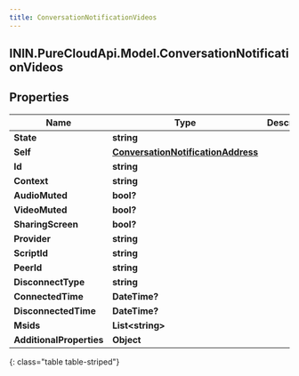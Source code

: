 ```yaml
---
title: ConversationNotificationVideos
---
```

## ININ.PureCloudApi.Model.ConversationNotificationVideos

## Properties

|Name | Type | Description | Notes|
|------------ | ------------- | ------------- | -------------|
| **State** | **string** |  | [optional] |
| **Self** | [**ConversationNotificationAddress**](ConversationNotificationAddress.html) |  | [optional] |
| **Id** | **string** |  | [optional] |
| **Context** | **string** |  | [optional] |
| **AudioMuted** | **bool?** |  | [optional] |
| **VideoMuted** | **bool?** |  | [optional] |
| **SharingScreen** | **bool?** |  | [optional] |
| **Provider** | **string** |  | [optional] |
| **ScriptId** | **string** |  | [optional] |
| **PeerId** | **string** |  | [optional] |
| **DisconnectType** | **string** |  | [optional] |
| **ConnectedTime** | **DateTime?** |  | [optional] |
| **DisconnectedTime** | **DateTime?** |  | [optional] |
| **Msids** | **List&lt;string&gt;** |  | [optional] |
| **AdditionalProperties** | **Object** |  | [optional] |
{: class="table table-striped"}


